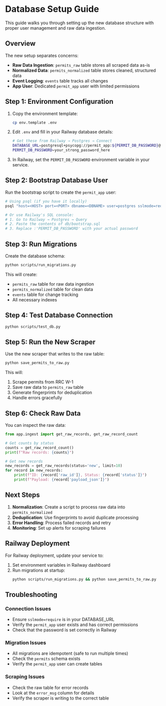 # Database Setup Guide

This guide walks you through setting up the new database structure with proper user management and raw data ingestion.

## Overview

The new setup separates concerns:
- **Raw Data Ingestion**: `permits_raw` table stores all scraped data as-is
- **Normalized Data**: `permits_normalized` table stores cleaned, structured data
- **Event Logging**: `events` table tracks all changes
- **App User**: Dedicated `permit_app` user with limited permissions

## Step 1: Environment Configuration

1. Copy the environment template:
   ```bash
   cp env.template .env
   ```

2. Edit `.env` and fill in your Railway database details:
   ```bash
   # Get these from Railway → Postgres → Connect
   DATABASE_URL=postgresql+psycopg://permit_app:${PERMIT_DB_PASSWORD}@<HOST>:<PORT>/<DBNAME>?sslmode=require
   PERMIT_DB_PASSWORD=your_strong_password_here
   ```

3. In Railway, set the `PERMIT_DB_PASSWORD` environment variable in your service.

## Step 2: Bootstrap Database User

Run the bootstrap script to create the `permit_app` user:

```bash
# Using psql (if you have it locally)
psql "host=<HOST> port=<PORT> dbname=<DBNAME> user=postgres sslmode=require" -f db/bootstrap.sql -v PERMIT_DB_PASSWORD="'$PERMIT_DB_PASSWORD'"

# Or use Railway's SQL console:
# 1. Go to Railway → Postgres → Query
# 2. Paste the contents of db/bootstrap.sql
# 3. Replace :'PERMIT_DB_PASSWORD' with your actual password
```

## Step 3: Run Migrations

Create the database schema:

```bash
python scripts/run_migrations.py
```

This will create:
- `permits_raw` table for raw data ingestion
- `permits_normalized` table for clean data
- `events` table for change tracking
- All necessary indexes

## Step 4: Test Database Connection

```bash
python scripts/test_db.py
```

## Step 5: Run the New Scraper

Use the new scraper that writes to the raw table:

```bash
python save_permits_to_raw.py
```

This will:
1. Scrape permits from RRC W-1
2. Save raw data to `permits_raw` table
3. Generate fingerprints for deduplication
4. Handle errors gracefully

## Step 6: Check Raw Data

You can inspect the raw data:

```python
from app.ingest import get_raw_records, get_raw_record_count

# Get counts by status
counts = get_raw_record_count()
print(f"Raw records: {counts}")

# Get new records
new_records = get_raw_records(status='new', limit=10)
for record in new_records:
    print(f"ID: {record['raw_id']}, Status: {record['status']}")
    print(f"Payload: {record['payload_json']}")
```

## Next Steps

1. **Normalization**: Create a script to process raw data into `permits_normalized`
2. **Deduplication**: Use fingerprints to avoid duplicate processing
3. **Error Handling**: Process failed records and retry
4. **Monitoring**: Set up alerts for scraping failures

## Railway Deployment

For Railway deployment, update your service to:

1. Set environment variables in Railway dashboard
2. Run migrations at startup:
   ```bash
   python scripts/run_migrations.py && python save_permits_to_raw.py
   ```

## Troubleshooting

### Connection Issues
- Ensure `sslmode=require` is in your DATABASE_URL
- Verify the `permit_app` user exists and has correct permissions
- Check that the password is set correctly in Railway

### Migration Issues
- All migrations are idempotent (safe to run multiple times)
- Check the `permits` schema exists
- Verify the `permit_app` user can create tables

### Scraping Issues
- Check the raw table for error records
- Look at the `error_msg` column for details
- Verify the scraper is writing to the correct table
